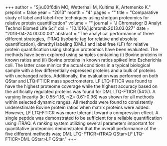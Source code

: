 +++
author = "Sj\u00f6din MO, Wetterhall M, Kultima K, Artemenko K."
preprint = false
year = "2013"
month = "4"
pages = ""
title = "Comparative study of label and label-free techniques using shotgun proteomics for relative protein quantification"
volume = ""
journal = "J Chromatogr B Analyt Technol Biomed Life Sci"
doi = "10.1016/j.jchromb.2013.03.027"
date = "2013-04-24 00:00:00"
abstract = "The analytical performance of three different strategies, iTRAQ (isobaric tag for relative and absolute quantification), dimethyl labeling (DML) and label free (LF) for relative protein quantification using shotgun proteomics have been evaluated. The methods have been explored using samples containing (i) Bovine proteins in known ratios and (ii) Bovine proteins in known ratios spiked into Escherichia coli. The latter case mimics the actual conditions in a typical biological sample with a few differentially expressed proteins and a bulk of proteins with unchanged ratios. Additionally, the evaluation was performed on both QStar and LTQ-FTICR mass spectrometers. LF LTQ-FTICR was found to have the highest proteome coverage while the highest accuracy based on the artificially regulated proteins was found for DML LTQ-FTICR (54%). A varying linearity (k: 0.55-1.16, r(2): 0.61-0.96) was shown for all methods within selected dynamic ranges. All methods were found to consistently underestimate Bovine protein ratios when matrix proteins were added. However, LF LTQ-FTICR was more tolerant toward a compression effect. A single peptide was demonstrated to be sufficient for a reliable quantification using iTRAQ. A ranking system utilizing several parameters important for quantitative proteomics demonstrated that the overall performance of the five different methods was; DML LTQ-FTICR>iTRAQ QStar>LF LTQ-FTICR>DML QStar>LF QStar."
+++

